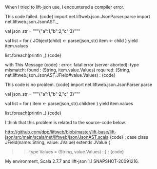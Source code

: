 When I tried to lift-json use, I encountered a compiler error.

This code failed.
{code}
import net.liftweb.json.JsonParser.parse
import net.liftweb.json.JsonAST._

val json_str = """{"a":1,"b":2,"c":3}"""

val list = for {
 JObject(child) <- parse(json_str)
 item <- child
 } yield item.values

list.foreach(println _)
{code}

with This Message
{code}
    :
error: fatal error (server aborted): type mismatch;
 found   : (String, item.value.Values)
 required: (String, net.liftweb.json.JsonAST.JField#value.Values)
    :
{code}

This code is no problem.
{code}
import net.liftweb.json.JsonParser.parse

val json_str = """{"a":1,"b":2,"c":3}"""

val list = for (
 item <- parse(json_str).children
 ) yield item.values

list.foreach(println _)
{code}

I think that this problem is related to the source-code below.

http://github.com/dpp/liftweb/blob/master/lift-base/lift-json/src/main/scala/net/liftweb/json/JsonAST.scala
{code}
        :
 case class JField(name: String, value: JValue) extends JValue {
>>   type Values = (String, value.Values)
        :
 }
        :
{code}

My environment,
 Scala 2.7.7 and lift-json 1.1 SNAPSHOT-20091216.


